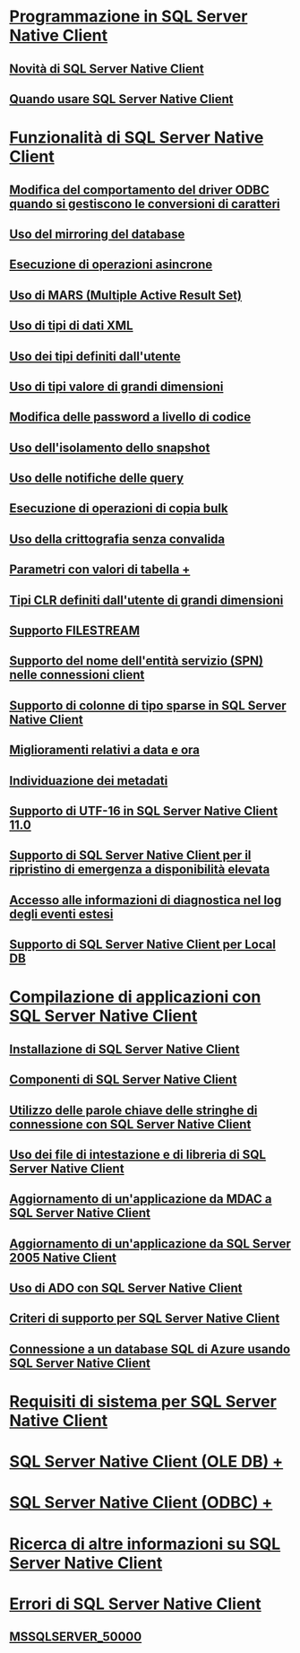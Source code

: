 # [Programmazione in SQL Server Native Client](sql-server-native-client-programming.md)
## [Novità di SQL Server Native Client](sql-server-native-client.md)
## [Quando usare SQL Server Native Client](when-to-use-sql-server-native-client.md)
# [Funzionalità di SQL Server Native Client](features/sql-server-native-client-features.md)
## [Modifica del comportamento del driver ODBC quando si gestiscono le conversioni di caratteri](features/odbc-driver-behavior-change-when-handling-character-conversions.md)
## [Uso del mirroring del database](features/using-database-mirroring.md)
## [Esecuzione di operazioni asincrone](features/performing-asynchronous-operations.md)
## [Uso di MARS (Multiple Active Result Set)](features/using-multiple-active-result-sets-mars.md)
## [Uso di tipi di dati XML](features/using-xml-data-types.md)
## [Uso dei tipi definiti dall'utente](features/using-user-defined-types.md)
## [Uso di tipi valore di grandi dimensioni](features/using-large-value-types.md)
## [Modifica delle password a livello di codice](features/changing-passwords-programmatically.md)
## [Uso dell'isolamento dello snapshot](features/working-with-snapshot-isolation.md)
## [Uso delle notifiche delle query](features/working-with-query-notifications.md)
## [Esecuzione di operazioni di copia bulk](features/performing-bulk-copy-operations.md)
## [Uso della crittografia senza convalida](features/using-encryption-without-validation.md)
## [Parametri con valori di tabella +](features/table-valued-parameters-sql-server-native-client.md)
## [Tipi CLR definiti dall'utente di grandi dimensioni](features/large-clr-user-defined-types.md)
## [Supporto FILESTREAM](features/filestream-support.md)
## [Supporto del nome dell'entità servizio (SPN) nelle connessioni client](features/service-principal-name-spn-support-in-client-connections.md)
## [Supporto di colonne di tipo sparse in SQL Server Native Client](features/sparse-columns-support-in-sql-server-native-client.md)
## [Miglioramenti relativi a data e ora](features/date-and-time-improvements.md)
## [Individuazione dei metadati](features/metadata-discovery.md)
## [Supporto di UTF-16 in SQL Server Native Client 11.0](features/utf-16-support-in-sql-server-native-client-11-0.md)
## [Supporto di SQL Server Native Client per il ripristino di emergenza a disponibilità elevata](features/sql-server-native-client-support-for-high-availability-disaster-recovery.md)
## [Accesso alle informazioni di diagnostica nel log degli eventi estesi](features/accessing-diagnostic-information-in-the-extended-events-log.md)
## [Supporto di SQL Server Native Client per Local DB](features/sql-server-native-client-support-for-localdb.md)
# [Compilazione di applicazioni con SQL Server Native Client](applications/building-applications-with-sql-server-native-client.md)
## [Installazione di SQL Server Native Client](applications/installing-sql-server-native-client.md)
## [Componenti di SQL Server Native Client](applications/components-of-sql-server-native-client.md)
## [Utilizzo delle parole chiave delle stringhe di connessione con SQL Server Native Client](applications/using-connection-string-keywords-with-sql-server-native-client.md)
## [Uso dei file di intestazione e di libreria di SQL Server Native Client](applications/using-the-sql-server-native-client-header-and-library-files.md)
## [Aggiornamento di un'applicazione da MDAC a SQL Server Native Client](applications/updating-an-application-to-sql-server-native-client-from-mdac.md)
## [Aggiornamento di un'applicazione da SQL Server 2005 Native Client](applications/updating-an-application-from-sql-server-2005-native-client.md)
## [Uso di ADO con SQL Server Native Client](applications/using-ado-with-sql-server-native-client.md)
## [Criteri di supporto per SQL Server Native Client](applications/support-policies-for-sql-server-native-client.md)
## [Connessione a un database SQL di Azure usando SQL Server Native Client](applications/connecting-to-a-windows-azure-sql-database-using-sql-server-native-client.md)
# [Requisiti di sistema per SQL Server Native Client](system-requirements-for-sql-server-native-client.md)
# [SQL Server Native Client (OLE DB) +](ole-db/sql-server-native-client-ole-db.md)
# [SQL Server Native Client (ODBC) +](odbc/sql-server-native-client-odbc.md)
# [Ricerca di altre informazioni su SQL Server Native Client](finding-more-sql-server-native-client-information.md)
# [Errori di SQL Server Native Client](../../database-engine/dev-guide/sql-server-native-client-errors.md)
## [MSSQLSERVER_50000](../errors-events/sql-server-native-client-error-mssqlserver-50000.md)


